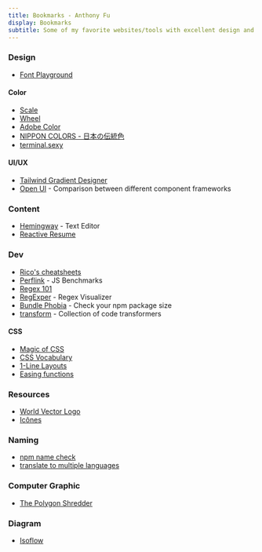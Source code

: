 ```yaml
---
title: Bookmarks - Anthony Fu
display: Bookmarks
subtitle: Some of my favorite websites/tools with excellent design and UX that I highly recommend
---
```


### Design

-   [Font Playground](https://play.typedetail.com/)

#### Color

-   [Scale](https://hihayk.github.io/scale/)
-   [Wheel](https://hihayk.github.io/wheel/)
-   [Adobe Color](https://color.adobe.com/)
-   [NIPPON COLORS - 日本の伝統色](https://nipponcolors.com/)
-   [terminal.sexy](https://terminal.sexy/)

#### UI/UX

-   [Tailwind Gradient Designer](https://tailwind-gradient-designer.csspost.com/)
-   [Open UI](https://open-ui.org/) - Comparison between different component frameworks

### Content

-   [Hemingway](http://www.hemingwayapp.com/) - Text Editor
-   [Reactive Resume](https://rxresu.me/)

### Dev

-   [Rico's cheatsheets](https://devhints.io/)
-   [Perflink](https://perf.link/) - JS Benchmarks
-   [Regex 101](https://regex101.com/)
-   [RegExper](https://regexper.com/) - Regex Visualizer
-   [Bundle Phobia](https://bundlephobia.com/) - Check your npm package size
-   [transform](https://transform.tools/) - Collection of code transformers

#### CSS

-   [Magic of CSS](https://adamschwartz.co/magic-of-css/)
-   [CSS Vocabulary](http://apps.workflower.fi/vocabs/css/en)
-   [1-Line Layouts](http://1linelayouts.glitch.me/)
-   [Easing functions](https://easings.net/)

### Resources

-   [World Vector Logo](https://worldvectorlogo.com/)
-   [Icônes](http://icones.js.org/)

### Naming

-   [npm name check](https://remarkablemark.org/npm-package-name-checker/)
-   [translate to multiple languages](https://smodin.me/translate-one-text-into-multiple-languages)

### Computer Graphic

-   [The Polygon Shredder](https://www.clicktorelease.com/code/polygon-shredder/)

### Diagram

-   [Isoflow](https://isoflow.io/)
